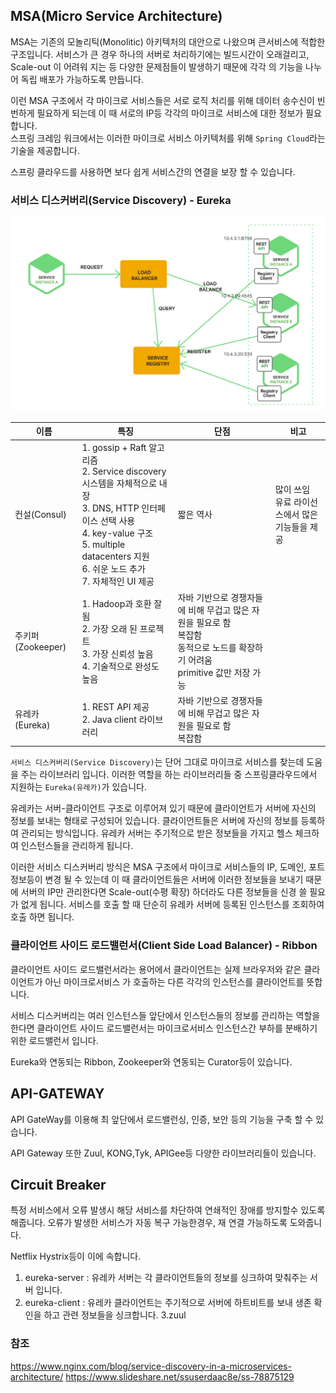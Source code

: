 ## MSA(Micro Service Architecture)

MSA는 기존의 모놀리틱(Monolitic) 아키텍처의 대안으로 나왔으며 큰서비스에 적합한 구조입니다.
서비스가 큰 경우 하나의 서버로 처리하기에는 빌드시간이 오래걸리고, Scale-out 이 어려워 지는 등 다양한 문제점들이 발생하기 때문에 각각 의 기능을 나누어 독립 배포가 가능하도록 만듭니다.

이런 MSA 구조에서 각 마이크로 서비스들은 서로 로직 처리를 위해 데이터 송수신이 빈번하게 필요하게 되는데 이 때 서로의 IP등 각각의 마이크로 서비스에 대한 정보가 필요합니다.  
스프링 크레임 워크에서는 이러한 마이크로 서비스 아키텍처를 위해 `Spring Cloud`라는 기술을 제공합니다.

스프링 클라우드를 사용하면 보다 쉽게 서비스간의 연결을 보장 할 수 있습니다.

### 서비스 디스커버리(Service Discovery) - Eureka

![msa.png](./img/spring/msa.png)


| 이름 | 특징 | 단점 | 비고 |
| --- | --- | --- | --- |
| 컨설(Consul) | 1\. gossip \+ Raft 알고리즘<br>2\. Service discovery 시스템을 자체적으로 내장<br>3\. DNS\, HTTP 인터페이스 선택 사용<br>4\. key\-value 구조<br>5\. multiple datacenters 지원<br>6\. 쉬운 노드 추가<br>7\. 자체적인 UI 제공 | 짧은 역사 | 많이 쓰임<br>유료 라이선스에서 많은 기능들을 제공 |
| 주키퍼(Zookeeper) | 1\. Hadoop과 호환 잘됨<br><span class="text-4505230f--TextH400-3033861f--textContentFamily-49a318e1"><span data-key="0551e8fec2e0439fa3e81d30204c5cf4"><span data-offset-key="0551e8fec2e0439fa3e81d30204c5cf4:0">2\. 가장 오래 된 프로젝트</span></span></span><br><span class="text-4505230f--TextH400-3033861f--textContentFamily-49a318e1"><span data-key="b1de23e9f2cb4699a662cbc45e855411"><span data-offset-key="b1de23e9f2cb4699a662cbc45e855411:0">3\. 가장 신뢰성 높음</span></span></span><br><span class="text-4505230f--TextH400-3033861f--textContentFamily-49a318e1"><span data-key="bf28c6843f2e4d738c1ec171908b7372"><span data-offset-key="bf28c6843f2e4d738c1ec171908b7372:0">4\. 기술적으로 완성도 높음</span></span></span> | <span class="text-4505230f--TextH400-3033861f--textContentFamily-49a318e1"><span data-key="74229d945163461995313db01e5709e8"><span data-offset-key="74229d945163461995313db01e5709e8:0">자바 기반으로 경쟁자들에 비해 무겁고 많은 자원을 필요로 함</span></span></span><br><span class="text-4505230f--TextH400-3033861f--textContentFamily-49a318e1"><span data-key="535187fb6b134efba7519ac61c660be3"><span data-offset-key="535187fb6b134efba7519ac61c660be3:0">복잡함</span></span></span><br><span class="text-4505230f--TextH400-3033861f--textContentFamily-49a318e1"><span data-key="1a04cebef88e4d50b3edc7718f0614e5"><span data-offset-key="1a04cebef88e4d50b3edc7718f0614e5:0">동적으로 노드를 확장하기 어려움</span></span></span><br><span class="text-4505230f--TextH400-3033861f--textContentFamily-49a318e1"><span data-key="d697a16d74534a3abd8a1df8b426677b"><span data-offset-key="d697a16d74534a3abd8a1df8b426677b:0">primitive 값만 저장 가능</span></span></span> |  |
| 유레카(Eureka) | 1\. REST API 제공<br>2\. Java client 라이브러리 | <span class="text-4505230f--TextH400-3033861f--textContentFamily-49a318e1"><span data-key="74229d945163461995313db01e5709e8"><span data-offset-key="74229d945163461995313db01e5709e8:0">자바 기반으로 경쟁자들에 비해 무겁고 많은 자원을 필요로 함</span></span></span><br><span class="text-4505230f--TextH400-3033861f--textContentFamily-49a318e1"><span data-key="535187fb6b134efba7519ac61c660be3"><span data-offset-key="535187fb6b134efba7519ac61c660be3:0">복잡함</span></span></span> |  |

`서비스 디스커버리(Service Discovery)`는 단어 그대로 마이크로 서비스를 찾는데 도움을 주는 라이브러리 입니다. 이러한 역할을 하는 라이브러리들 중 스프링클라우드에서 지원하는 `Eureka(유레카)`가 있습니다.

유레카는 서버-클라이언트 구조로 이루어져 있기 때문에 클라이언트가 서버에 자신의 정보를 보내는 형태로 구성되어 있습니다. 클라이언트들은 서버에 자신의 정보를 등록하여 관리되는 방식입니다. 유레카 서버는 주기적으로 받은 정보들을 가지고 헬스 체크하여 인스턴스들을 관리하게 됩니다.

이러한 서비스 디스커버리 방식은 MSA 구조에서 마이크로 서비스들의 IP, 도메인, 포트정보등이 변경 될 수 있는데 이 때 클라이언트들은 서버에 이러한 정보들을 보내기 때문에 서버의 IP만 관리한다면 Scale-out(수평 확장) 하더라도 다른 정보들을 신경 쓸 필요가 없게 됩니다. 서비스를 호출 할 때 단순히 유레카 서버에 등록된 인스턴스를 조회하여 호출 하면 됩니다.

### 클라이언트 사이드 로드밸런서(Client Side Load Balancer) - Ribbon

클라이언트 사이드 로드밸런서라는 용어에서 클라이언트는 실제 브라우저와 같은 클라이언트가 아닌 마이크로서비스 가 호출하는 다른 각각의 인스턴스를 클라이언트를 뜻합니다.

서비스 디스커버리는 여러 인스턴스들 앞단에서 인스턴스들의 정보를 관리하는 역할을 한다면 클라이언트 사이드 로드밸런서는 마이크로서비스 인스턴스간 부하를 분배하기 위한 로드밸런서 입니다.

Eureka와 연동되는 Ribbon, Zookeeper와 연동되는 Curator등이 있습니다.

## API-GATEWAY

API GateWay를 이용해 최 앞단에서 로드밸런싱, 인증, 보안 등의 기능을 구축 할 수 있습니다.

API Gateway 또한 Zuul, KONG,Tyk, APIGee등 다양한 라이브러리들이 있습니다.

## Circuit Breaker

특정 서비스에서 오류 발생시 해당 서비스를 차단하여 연쇄적인 장애를 방지할수 있도록 해줍니다.
오류가 발생한 서비스가 자동 복구 가능한경우, 재 연결 가능하도록 도와줍니다.

Netflix Hystrix등이 이에 속합니다.

1. eureka-server : 유레카 서버는 각 클라이언트들의 정보를 싱크하여 맞춰주는 서버 입니다.
2. eureka-client : 유레카 클라이언트는 주기적으로 서버에 하트비트를 보내 생존 확인을 하고 관련 정보들을 싱크합니다.
3.zuul 



### 참조

https://www.nginx.com/blog/service-discovery-in-a-microservices-architecture/
https://www.slideshare.net/ssuserdaac8e/ss-78875129